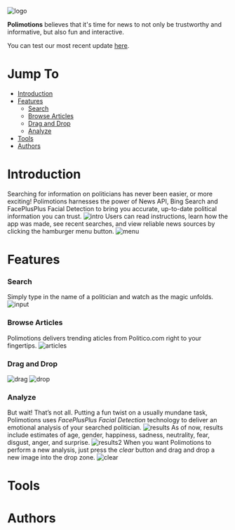 ![logo](images/flagPoliNew.png)

**Polimotions** believes that it's time for news to not only be trustworthy and informative, but also fun and interactive.

You can test our most recent update [here](https://tmiess.github.io/Polimotions/).

# Jump To

- [Introduction](#introduction)
- [Features](#features)
  - [Search](#search)
  - [Browse Articles](#browse-articles)
  - [Drag and Drop](#drag-and-drop)
  - [Analyze](#analyze)
- [Tools](#tools)
- [Authors](#authors)

# Introduction
Searching for information on politicians has never been easier, or more exciting! Polimotions harnesses the power of News API, Bing Search and FacePlusPlus Facial Detection to bring you accurate, up-to-date political information you can trust.
![intro](Polimotions/poli_intro.PNG)
Users can read instructions, learn how the app was made, see recent searches, and view reliable news sources by clicking the hamburger menu button.
![menu](Polimotions/poli_menu.PNG)
# Features
### Search
Simply type in the name of a politician and watch as the magic unfolds.
![input](Polimotions/poli_input.PNG)
### Browse Articles
Polimotions delivers trending aticles from Politico.com right to your fingertips.
![articles](Polimotions/poli_articles.PNG)
### Drag and Drop
![drag](Polimotions/poli_drag.PNG)
![drop](Polimotions/poli_drop.PNG)
### Analyze
But wait! That’s not all. Putting a fun twist on a usually mundane task, Polimotions uses *FacePlusPlus Facial Detection* technology to deliver an emotional analysis of your searched politician.
![results](Polimotions/poli_results.PNG)
As of now, results include estimates of age, gender, happiness, sadness, neutrality, fear, disgust, anger, and surprise.
![results2](Polimotions/poli_results2.PNG)
When you want Polimotions to perform a new analysis, just press the *clear* button and drag and drop a new image into the drop zone.
![clear](Polimotions/poli_clear.PNG)
# Tools
# Authors

